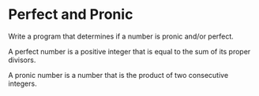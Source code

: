 # Perfect and Pronic

Write a program that determines if a number is pronic and/or perfect.

A perfect number is a positive integer that is equal to the sum of its proper divisors.

A pronic number is a number that is the product of two consecutive integers.